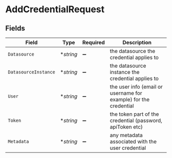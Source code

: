 # AddCredentialRequest


## Fields

| Field                                                            | Type                                                             | Required                                                         | Description                                                      |
| ---------------------------------------------------------------- | ---------------------------------------------------------------- | ---------------------------------------------------------------- | ---------------------------------------------------------------- |
| `Datasource`                                                     | **string*                                                        | :heavy_minus_sign:                                               | the datasource the credential applies to                         |
| `DatasourceInstance`                                             | **string*                                                        | :heavy_minus_sign:                                               | the datasource instance the credential applies to                |
| `User`                                                           | **string*                                                        | :heavy_minus_sign:                                               | the user info (email or username for example) for the credential |
| `Token`                                                          | **string*                                                        | :heavy_minus_sign:                                               | the token part of the credential (password, apiToken etc)        |
| `Metadata`                                                       | **string*                                                        | :heavy_minus_sign:                                               | any metadata associated with the user credential                 |